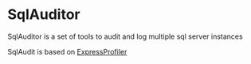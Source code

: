 # SqlAuditor
SqlAuditor  is a set of tools to audit and log multiple sql server instances

SqlAudit is based on [ExpressProfiler](http://expressprofiler.codeplex.com/)